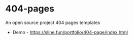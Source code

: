 # 404-pages
An open source project 404 pages templates

- Demo - https://sline.fun/portfolio/404-page/index.html
